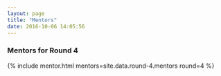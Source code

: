 ```yaml
---
layout: page
title: "Mentors"
date: 2016-10-06 14:05:56
---
```


### Mentors for Round 4

{% include mentor.html mentors=site.data.round-4.mentors round=4 %}
